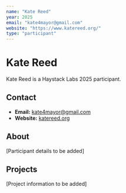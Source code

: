 ```yaml
---
name: "Kate Reed"
year: 2025
email: "kate4mayor@gmail.com"
website: "https://www.katereed.org/"
type: "participant"
---
```


# Kate Reed

Kate Reed is a Haystack Labs 2025 participant.

## Contact
- **Email:** kate4mayor@gmail.com
- **Website:** [katereed.org](https://www.katereed.org/)

## About

[Participant details to be added]

## Projects

[Project information to be added] 